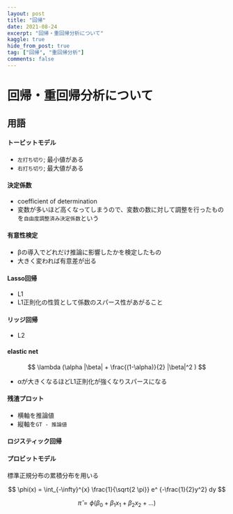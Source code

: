 ```yaml
---
layout: post
title: "回帰"
date: 2021-08-24
excerpt: "回帰・重回帰分析について"
kaggle: true
hide_from_post: true
tag: ["回帰", "重回帰分析"]
comments: false
---
```


# 回帰・重回帰分析について

## 用語

#### トービットモデル
 - `左打ち切り`; 最小値がある
 - `右打ち切り`; 最大値がある

#### 決定係数
 - coefficient of determination
 - 変数が多いほど高くなってしまうので、変数の数に対して調整を行ったものを`自由度調整済み決定係数`という

#### 有意性検定
 - βの導入でどれだけ推論に影響したかを検定したもの
 - 大きく変われば有意差が出る

#### Lasso回帰
 - L1
 - L1正則化の性質として係数のスパース性があがること

#### リッジ回帰
 - L2

#### elastic net

$$
\lambda (\alpha |\beta| + \frac{(1-\alpha)}{2} |\beta|^2 )
$$

 - αが大きくなるほどL1正則化が強くなりスパースになる

#### 残渣プロット
 - 横軸を推論値
 - 縦軸を`GT - 推論値`


#### ロジスティック回帰

#### プロビットモデル
標準正規分布の累積分布を用いる  

$$
\phi(x) = \int_{-\infty}^{x} \frac{1}{\sqrt{2 \pi}} e^ {-\frac{1}{2}y^2} dy
$$

$$
\hat{\pi} = \phi (\beta_0 + \beta_1 x_1 + \beta_2 x_2 + ...)
$$
